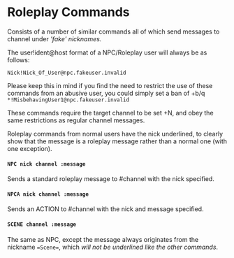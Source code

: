 # Roleplay Commands

Consists of a number of similar commands
all of which send messages to channel under *'fake'
nicknames.* 

The user!ident@host format of a NPC/Roleplay user will always be as follows:

`Nick!Nick_Of_User@npc.fakeuser.invalid`

Please keep this in mind if you find the need to restrict the use of these commands from an abusive user, you could simply set a ban of +b/q `*!MisbehavingUser1@npc.fakeuser.invalid`

These commands require the target channel to be set +N, and
obey the same restrictions as regular channel messages.

Roleplay commands from normal users have the nick
underlined, to clearly show that the message is a
roleplay message rather than a normal one (with one
exception).

#### `NPC nick channel :message`

   Sends a standard roleplay message to #channel with the
nick specified.

#### `NPCA nick channel :message`

   Sends an ACTION to #channel with the nick and message
specified.

#### `SCENE channel :message`

   The same as NPC, except the message always originates
from the nickname `=Scene=`, which *will not be underlined
like the other commands*.

